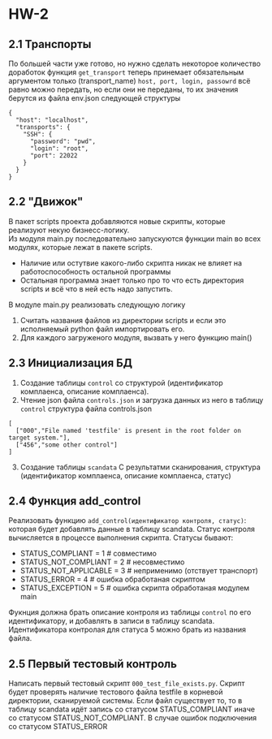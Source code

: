 # HW-2

## 2.1 Транспорты
По большей части уже готово, но нужно сделать некоторое количество доработок
функция `get_transport` теперь принемает обязательным аргументом только (transport_name) 
 `host, port, login, passowrd` всё равно можно передать, но если они не переданы, то их значения берутся из файла env.json следующей структуры
```
{
  "host": "localhost",
  "transports": {
    "SSH": {
      "password": "pwd",
      "login": "root",
      "port": 22022
    }
  }
}
```

## 2.2 "Движок"
В пакет scripts проекта добавляются новые скрипты, которые реализуют некую бизнесс-логику.  
Из модуля main.py последовательно запускуются функции main во всех модулях, которые лежат в пакете scripts. 
* Наличие или остутвие какого-либо скрипта никак не влияет на работоспособность остальной программы
* Остальная программа знает только про то что есть директория scripts и всё что в ней есть надо запустить.

В модуле main.py реализовать следующую логику
1. Считать названия файлов из директории scripts и если это исполняемый python файл импортировать его.
2. Для каждого загруженого модуля, вызвать у него функцию main()

## 2.3 Инициализация БД 
1. Создание таблицы `control` со структурой (идентификатор комплаенса, описание комплаенса).
2. Чтение json файла `controls.json` и загрузка данных из него в таблицу `control` структура файла controls.json
```
[
  ["000","File named 'testfile' is present in the root folder on target system."],
  ["456","some other control"]
]
```
3. Создание таблицы `scandata` С результатми сканирования, структура (идентификатор комплаенса, описание комплаенса, статус)  

## 2.4 Функция add_control
Реализовать функцию `add_control(идентификатор контроля, статус)`: которая будет добавлять данные в таблицу scandata. 
Статус контроля вычисляется в процессе выполнения скрипта. Статусы бывают:
    
* STATUS_COMPLIANT = 1 # совместимо
* STATUS_NOT_COMPLIANT = 2 # несовместимо
* STATUS_NOT_APPLICABLE = 3 # неприменимо (отствует транспорт)
* STATUS_ERROR = 4 # ошибка обработаная скриптом
* STATUS_EXCEPTION = 5 # ошибка скрипта обработаная модулем main

Фукнция должна брать описание контроля из таблицы `control` по его идентификатору, и добавлять в записи в таблицу scandata. Идентификатора контролая для статуса 5 можно брать из названия файла.

## 2.5 Первый тестовый контроль
Написать первый тестовый скрипт `000_test_file_exists.py`. 
Скрипт будет проверять наличие тестового файла testfile в корневой директории, сканируемой системы. Если файл существует то, то в таблицу scandata идёт запись со статусом STATUS_COMPLIANT иначе со статусом STATUS_NOT_COMPLIANT. В случае ошибок подключения со статусом STATUS_ERROR


